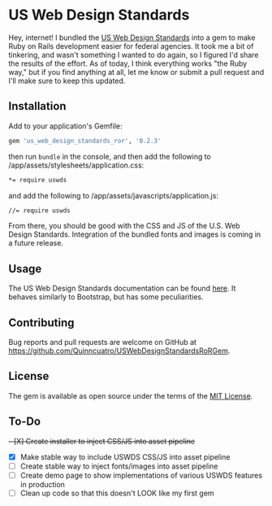 # US Web Design Standards

Hey, internet! I bundled the [US Web Design Standards](https://standards.usa.gov/) into a gem to make Ruby on Rails development easier for federal agencies. It took me a bit of tinkering, and wasn't something I wanted to do again, so I figured I'd share the results of the effort. As of today, I think everything works "the Ruby way," but if you find anything at all, let me know or submit a pull request and I'll make sure to keep this updated.

## Installation

Add to your application's Gemfile:

```ruby
gem 'us_web_design_standards_ror', '0.2.3'
```

then run `bundle` in the console, and then add the following to /app/assets/stylesheets/application.css:

```bash
*= require uswds
```

and add the following to /app/assets/javascripts/application.js:

```bash
//= require uswds
```

From there, you should be good with the CSS and JS of the U.S. Web Design Standards. Integration of the bundled fonts and images is coming in a future release.

## Usage

The US Web Design Standards documentation can be found [here](https://standards.usa.gov/). It behaves similarly to Bootstrap, but has some peculiarities.

## Contributing

Bug reports and pull requests are welcome on GitHub at https://github.com/Quinncuatro/USWebDesignStandardsRoRGem.

## License

The gem is available as open source under the terms of the [MIT License](http://opensource.org/licenses/MIT).

## To-Do

~~- [X] Create installer to inject CSS/JS into asset pipeline~~
- [X] Make stable way to include USWDS CSS/JS into asset pipeline
- [ ] Create stable way to inject fonts/images into asset pipeline
- [ ] Create demo page to show implementations of various USWDS features in production
- [ ] Clean up code so that this doesn't LOOK like my first gem
